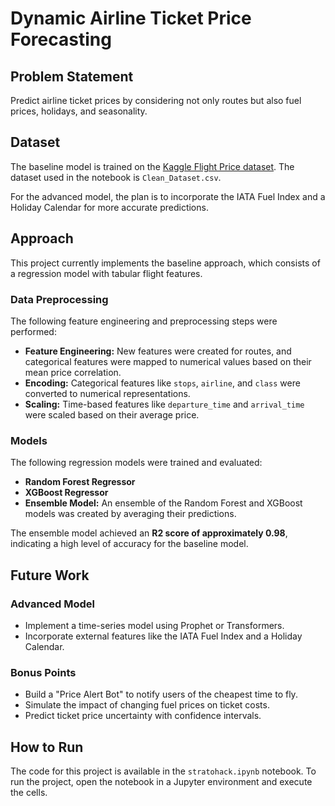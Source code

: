 # Dynamic Airline Ticket Price Forecasting

## Problem Statement

Predict airline ticket prices by considering not only routes but also fuel prices, holidays, and seasonality.

## Dataset

The baseline model is trained on the [Kaggle Flight Price dataset](httpss://www.kaggle.com/datasets/shubhambathwal/flight-price-prediction). The dataset used in the notebook is `Clean_Dataset.csv`.

For the advanced model, the plan is to incorporate the IATA Fuel Index and a Holiday Calendar for more accurate predictions.

## Approach

This project currently implements the baseline approach, which consists of a regression model with tabular flight features.

### Data Preprocessing
The following feature engineering and preprocessing steps were performed:
- **Feature Engineering:** New features were created for routes, and categorical features were mapped to numerical values based on their mean price correlation.
- **Encoding:** Categorical features like `stops`, `airline`, and `class` were converted to numerical representations.
- **Scaling:** Time-based features like `departure_time` and `arrival_time` were scaled based on their average price.

### Models
The following regression models were trained and evaluated:
- **Random Forest Regressor**
- **XGBoost Regressor**
- **Ensemble Model:** An ensemble of the Random Forest and XGBoost models was created by averaging their predictions.

The ensemble model achieved an **R2 score of approximately 0.98**, indicating a high level of accuracy for the baseline model.

## Future Work

### Advanced Model
- Implement a time-series model using Prophet or Transformers.
- Incorporate external features like the IATA Fuel Index and a Holiday Calendar.

### Bonus Points
- Build a "Price Alert Bot" to notify users of the cheapest time to fly.
- Simulate the impact of changing fuel prices on ticket costs.
- Predict ticket price uncertainty with confidence intervals.

## How to Run

The code for this project is available in the `stratohack.ipynb` notebook. To run the project, open the notebook in a Jupyter environment and execute the cells.
